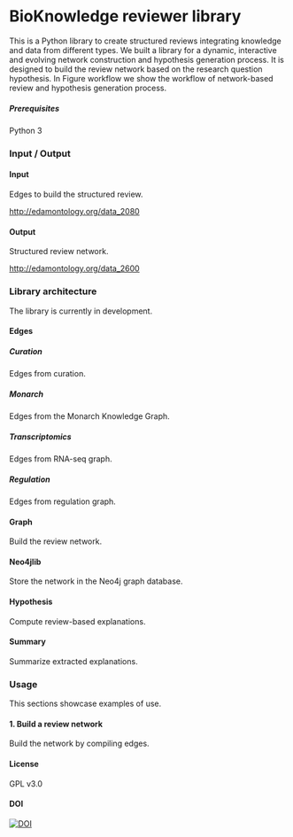 # BioKnowledge reviewer library
This is a Python library to create structured reviews integrating knowledge and data from different types. We built a library for a dynamic, interactive and evolving network construction and hypothesis generation process. It is designed to build the review network based on the research question hypothesis. In Figure workflow we show the workflow of network-based review and hypothesis generation process. 

##### Prerequisites
Python 3

### Input / Output
#### Input
Edges to build the structured review.

http://edamontology.org/data_2080

#### Output
Structured review network.

http://edamontology.org/data_2600

### Library architecture
The library is currently in development. 

#### Edges
##### Curation
Edges from curation.

##### Monarch
Edges from the Monarch Knowledge Graph.

##### Transcriptomics
Edges from RNA-seq graph.

##### Regulation
Edges from regulation graph.

#### Graph
Build the review network.

#### Neo4jlib
Store the network in the Neo4j graph database.

#### Hypothesis
Compute review-based explanations.

#### Summary
Summarize extracted explanations.


### Usage
This sections showcase examples of use.

#### 1. Build a review network
Build the network by compiling edges.

#### License
GPL v3.0

#### DOI
[![DOI](https://zenodo.org/badge/132827298.svg)](https://zenodo.org/badge/latestdoi/132827298)
